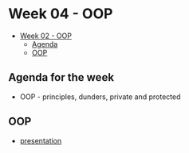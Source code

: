 # Week 04 - OOP

- [Week 02 - OOP](#week-03--oop)
    - [Agenda](#agenda)
    - [OOP](#oop)

## Agenda for the week

* OOP - principles, dunders, private and protected

## OOP

* [presentation](https://slides.com/hackbulgaria/deck-f6fdcd0f-1abd-4688-9f65-c6ce0ae8e808-68/)
